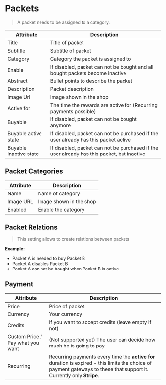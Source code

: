 # Packets

> A packet needs to be assigned to a category.

| Attribute              | Description                                                                                |
|------------------------|--------------------------------------------------------------------------------------------|
| Title                  | Title of packet                                                                            |
| Subtitle               | Subtitle of packet                                                                         |
| Category               | Category the packet is assigned to                                                         |
| Enable                 | If disabled, packet can not be bought and all bought packets become inactive               |
| Abstract               | Bullet points to describe the packet                                                       |
| Description            | Packet description                                                                         |
| Image Url              | Image shown in the shop                                                                    |
| Active for             | The time the rewards are active for (Recurring payments possible)                          |
| Buyable                | If disabled, packet can not be bought anymore                                              |
| Buyable active state   | If disabled, packet can not be purchased if the user already has this packet active        |
| Buyable inactive state | If disabled, packet can not be purchased if the user already has this packet, but inactive |


## Packet Categories

| Attribute | Description             |
|-----------|-------------------------|
| Name      | Name of category        |
| Image URL | Image shown in the shop |
| Enabled   | Enable the category     |


## Packet Relations

> This setting allows to create relations between packets

**Example:**  

- Packet A is needed to buy Packet B
- Packet A disables Packet B
- Packet A can not be bought when Packet B is active

## Payment

| Attribute                        | Description                                                                                                                                                            |
|----------------------------------|------------------------------------------------------------------------------------------------------------------------------------------------------------------------|
| Price                            | Price of packet                                                                                                                                                        |
| Currency                         | Your currency                                                                                                                                                          |
| Credits                          | If you want to accept credits (leave empty if not)                                                                                                                     |
| Custom Price / Pay what you want | (Not supported yet) The user can decide how much he is going to pay                                                                                                    |
| Recurring                        | Recurring payments every time the **active for** duration is expired - this limits the choice of payment gateways to these that support it. Currently only **Stripe**. |
